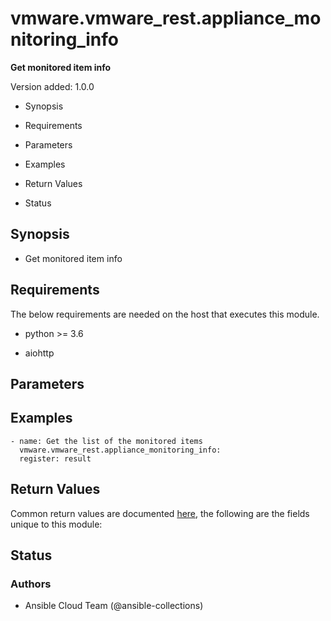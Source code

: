 # vmware.vmware_rest.appliance_monitoring_info

**Get monitored item info**

Version added: 1.0.0


* Synopsis


* Requirements


* Parameters


* Examples


* Return Values


* Status

## Synopsis


* Get monitored item info

## Requirements

The below requirements are needed on the host that executes this
module.


* python >= 3.6


* aiohttp

## Parameters

## Examples

```
- name: Get the list of the monitored items
  vmware.vmware_rest.appliance_monitoring_info:
  register: result
```

## Return Values

Common return values are documented [here](https://docs.ansible.com/ansible/latest/reference_appendices/common_return_values.html#common-return-values),
the following are the fields unique to this module:

## Status

### Authors


* Ansible Cloud Team (@ansible-collections)
